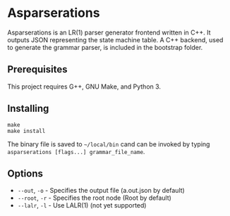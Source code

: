 # Asparserations
Asparserations is an LR(1) parser generator frontend written in C++. It outputs JSON representing the state machine table. A C++ backend, used to generate the grammar parser, is included in the bootstrap folder.

## Prerequisites
This project requires G++, GNU Make, and Python 3.

## Installing
    make
    make install
The binary file is saved to `~/local/bin` cand can be invoked by typing `asparserations [flags...] grammar_file_name`.

## Options
* `--out`, `-o` - Specifies the output file (a.out.json by default)
* `--root`, `-r` - Specifies the root node (Root by default)
* `--lalr`, `-l` - Use LALR(1) (not yet supported)
